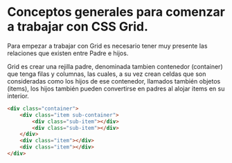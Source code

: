 # Conceptos generales para comenzar a trabajar con CSS Grid.

Para empezar a trabajar con Grid es necesario tener muy presente las relaciones que existen entre Padre e hijos.

Grid es crear una rejilla padre, denominada tambien contenedor (container) que tenga filas y columnas, las cuales, a su vez crean celdas que son consideradas como los hijos de ese contenedor, llamados también objetos (items), los hijos también pueden convertirse en padres al alojar items en su interior.

```html
<div class="container">
    <div class="item sub-container">
        <div class="sub-item"></div>
        <div class="sub-item"></div>
    </div>
    <div class="item"></div>
    <div class="item"></div>
</div>
```